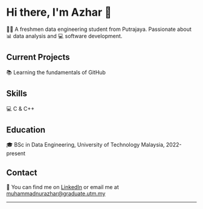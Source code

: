 # Hi there, I'm Azhar 👋

👩‍🎓 A freshmen data engineering student from Putrajaya. Passionate about 📊 data analysis and 💻 software development.

## Current Projects

📚 Learning the fundamentals of GitHub

## Skills

💻 C & C++

## Education

🎓 BSc in Data Engineering, University of Technology Malaysia, 2022-present

## Contact

📧 You can find me on [LinkedIn](https://www.linkedin.com/in/muhammad-nur-azhar-499b11256/) or email me at muhammadnurazhar@graduate.utm.my

---

